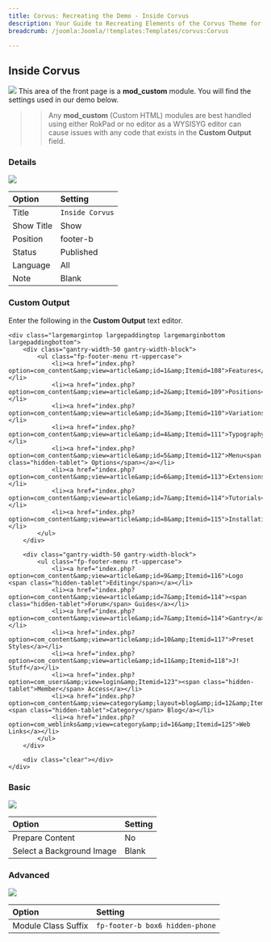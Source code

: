 ```yaml
---
title: Corvus: Recreating the Demo - Inside Corvus
description: Your Guide to Recreating Elements of the Corvus Theme for Joomla
breadcrumb: /joomla:Joomla/!templates:Templates/corvus:Corvus

---
```


Inside Corvus
----
![][demo]
This area of the front page is a **mod_custom** module. You will find the settings used in our demo below.

>> Any **mod_custom** (Custom HTML) modules are best handled using either RokPad or no editor as a WYSISYG editor can cause issues with any code that exists in the **Custom Output** field.

### Details
![][demo2]

| Option     | Setting         |  
| :--------- | :-------------- |  
| Title      | `Inside Corvus` |  
| Show Title | Show            |  
| Position   | footer-b        |  
| Status     | Published       |  
| Language   | All             |  
| Note       | Blank           |  

### Custom Output
Enter the following in the **Custom Output** text editor.

~~~
<div class="largemargintop largepaddingtop largemarginbottom largepaddingbottom">
    <div class="gantry-width-50 gantry-width-block">
        <ul class="fp-footer-menu rt-uppercase">
			<li><a href="index.php?option=com_content&amp;view=article&amp;id=1&amp;Itemid=108">Features</a></li>
			<li><a href="index.php?option=com_content&amp;view=article&amp;id=2&amp;Itemid=109">Positions</a></li>
			<li><a href="index.php?option=com_content&amp;view=article&amp;id=3&amp;Itemid=110">Variations</a></li>
			<li><a href="index.php?option=com_content&amp;view=article&amp;id=4&amp;Itemid=111">Typography</a></li>
			<li><a href="index.php?option=com_content&amp;view=article&amp;id=5&amp;Itemid=112">Menu<span class="hidden-tablet"> Options</span></a></li>
			<li><a href="index.php?option=com_content&amp;view=article&amp;id=6&amp;Itemid=113">Extensions</a></li>
			<li><a href="index.php?option=com_content&amp;view=article&amp;id=7&amp;Itemid=114">Tutorials</a></li>
			<li><a href="index.php?option=com_content&amp;view=article&amp;id=8&amp;Itemid=115">Installation</a></li>		
		</ul>
	</div>

	<div class="gantry-width-50 gantry-width-block">
		<ul class="fp-footer-menu rt-uppercase">
			<li><a href="index.php?option=com_content&amp;view=article&amp;id=9&amp;Itemid=116">Logo <span class="hidden-tablet">Editing</span></a></li>
			<li><a href="index.php?option=com_content&amp;view=article&amp;id=7&amp;Itemid=114"><span class="hidden-tablet">Forum</span> Guides</a></li>
			<li><a href="index.php?option=com_content&amp;view=article&amp;id=7&amp;Itemid=114">Gantry</a></li>						
			<li><a href="index.php?option=com_content&amp;view=article&amp;id=10&amp;Itemid=117">Preset Styles</a></li>
			<li><a href="index.php?option=com_content&amp;view=article&amp;id=11&amp;Itemid=118">J! Stuff</a></li>
			<li><a href="index.php?option=com_users&amp;view=login&amp;Itemid=123"><span class="hidden-tablet">Member</span> Access</a></li>
			<li><a href="index.php?option=com_content&amp;view=category&amp;layout=blog&amp;id=12&amp;Itemid=124"><span class="hidden-tablet">Category</span> Blog</a></li>
			<li><a href="index.php?option=com_weblinks&amp;view=category&amp;id=16&amp;Itemid=125">Web Links</a></li>
		</ul>
	</div>
	
	<div class="clear"></div>
</div>
~~~

### Basic
![][demo3]

| Option                    | Setting |
| :------------------------ | :------ |
| Prepare Content           | No      |
| Select a Background Image | Blank   |

### Advanced
![][demo4]

| Option              | Setting                         |  
| :------------------ | :------------------------------ |  
| Module Class Suffix | `fp-footer-b box6 hidden-phone` |  

[demo]: assets/demo_12.jpeg
[demo2]: assets/inside_1.jpeg
[demo3]: assets/inside_2.jpeg
[demo4]: assets/inside_3.jpeg